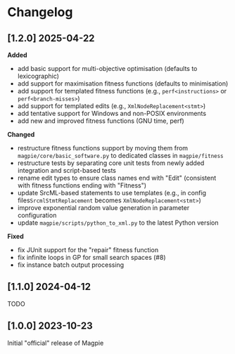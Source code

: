 # Changelog

## [1.2.0] 2025-04-22

**Added**

- add basic support for multi-objective optimisation (defaults to lexicographic)
- add support for maximisation fitness functions (defaults to minimisation)
- add support for templated fitness functions (e.g., `perf<instructions>` or `perf<branch-misses>`)
- add support for templated edits (e.g., `XmlNodeReplacement<stmt>`)
- add tentative support for Windows and non-POSIX environments
- add new and improved fitness functions (GNU time, perf)

**Changed**

- restructure fitness functions support by moving them from `magpie/core/basic_software.py` to dedicated classes in `magpie/fitness`
- restructure tests by separating core unit tests from newly added integration and script-based tests
- rename edit types to ensure class names end with "Edit" (consistent with fitness functions ending with "Fitness")
- update SrcML-based statements to use templates (e.g., in config files`SrcmlStmtReplacement` becomes `XmlNodeReplacement<stmt>`)
- improve exponential random value generation in parameter configuration
- update `magpie/scripts/python_to_xml.py` to the latest Python version

**Fixed**

- fix JUnit support for the "repair" fitness function
- fix infinite loops in GP for small search spaces (#8)
- fix instance batch output processing


## [1.1.0] 2024-04-12

TODO


## [1.0.0] 2023-10-23

Initial "official" release of Magpie

